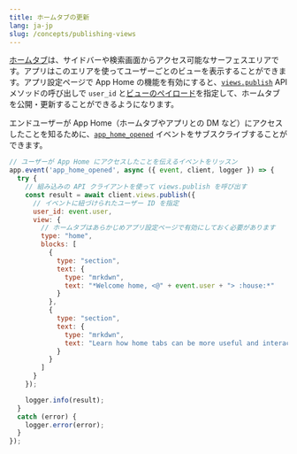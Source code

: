 ```yaml
---
title: ホームタブの更新
lang: ja-jp
slug: /concepts/publishing-views
---
```


[ホームタブ](https://docs.slack.dev/surfaces/app-home)は、サイドバーや検索画面からアクセス可能なサーフェスエリアです。アプリはこのエリアを使ってユーザーごとのビューを表示することができます。アプリ設定ページで App Home の機能を有効にすると、[`views.publish`](https://docs.slack.dev/reference/methods/views.publish/) API メソッドの呼び出しで `user_id` と[ビューのペイロード](https://docs.slack.dev/reference/views)を指定して、ホームタブを公開・更新することができるようになります。

エンドユーザーが App Home（ホームタブやアプリとの DM など）にアクセスしたことを知るために、[`app_home_opened`](https://docs.slack.dev/reference/events/app_home_opened) イベントをサブスクライブすることができます。

```javascript
// ユーザーが App Home にアクセスしたことを伝えるイベントをリッスン
app.event('app_home_opened', async ({ event, client, logger }) => {
  try {
    // 組み込みの API クライアントを使って views.publish を呼び出す
    const result = await client.views.publish({
      // イベントに紐づけられたユーザー ID を指定
      user_id: event.user,
      view: {
        // ホームタブはあらかじめアプリ設定ページで有効にしておく必要があります
        type: "home",
        blocks: [
          {
            type: "section",
            text: {
              type: "mrkdwn",
              text: "*Welcome home, <@" + event.user + "> :house:*"
            }
          },
          {
            type: "section",
            text: {
              type: "mrkdwn",
              text: "Learn how home tabs can be more useful and interactive <https://docs.slack.dev/surfaces/app-home|*in the documentation*>."
            }
          }
        ]
      }
    });

    logger.info(result);
  }
  catch (error) {
    logger.error(error);
  }
});
```